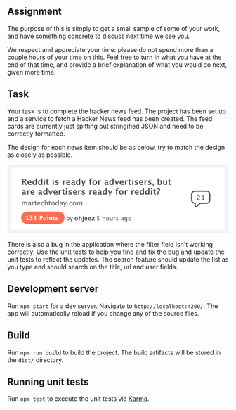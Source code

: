 ## Assignment

The purpose of this is simply to get a small sample of some of your work, and have something
concrete to discuss next time we see you.

We respect and appreciate your time: please do not spend more than a couple hours of your time on this.
Feel free to turn in what you have at the end of that time, and provide a brief explanation of what
you would do next, given more time.

## Task

Your task is to complete the hacker news feed. The project has been set up and a service to fetch a
Hacker News feed has been created. The feed cards are currently just spitting out stringified JSON
and need to be correctly formatted.

The design for each news item should be as below, try to match the design as closely as possible.

<img src="card-mock.png">

There is also a bug in the application where the filter field isn't working correctly. Use the unit
tests to help you find and fix the bug and update the unit tests to reflect the updates. The search feature should update the list as you type and should search on the title, url and user fields.

## Development server

Run `npm start` for a dev server. Navigate to `http://localhost:4200/`. The app will automatically
reload if you change any of the source files.

## Build

Run `npm run build` to build the project. The build artifacts will be stored in the `dist/`
directory.

## Running unit tests

Run `npm test` to execute the unit tests via [Karma](https://karma-runner.github.io).
